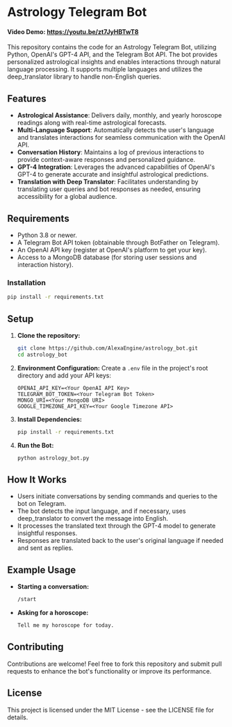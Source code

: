 # Astrology Telegram Bot

#### Video Demo: https://youtu.be/zt7JyHBTwT8

This repository contains the code for an Astrology Telegram Bot, utilizing Python, OpenAI's GPT-4 API, and the Telegram Bot API. The bot provides personalized astrological insights and enables interactions through natural language processing. It supports multiple languages and utilizes the deep_translator library to handle non-English queries.

## Features
- **Astrological Assistance**: Delivers daily, monthly, and yearly horoscope readings along with real-time astrological forecasts.
- **Multi-Language Support**: Automatically detects the user's language and translates interactions for seamless communication with the OpenAI API.
- **Conversation History**: Maintains a log of previous interactions to provide context-aware responses and personalized guidance.
- **GPT-4 Integration**: Leverages the advanced capabilities of OpenAI's GPT-4 to generate accurate and insightful astrological predictions.
- **Translation with Deep Translator**: Facilitates understanding by translating user queries and bot responses as needed, ensuring accessibility for a global audience.

## Requirements
- Python 3.8 or newer.
- A Telegram Bot API token (obtainable through BotFather on Telegram).
- An OpenAI API key (register at OpenAI's platform to get your key).
- Access to a MongoDB database (for storing user sessions and interaction history).

### Installation
```bash
pip install -r requirements.txt
```

## Setup
1. **Clone the repository:**
   ```bash
   git clone https://github.com/AlexaEngine/astrology_bot.git
   cd astrology_bot
   ```

2. **Environment Configuration:**
   Create a `.env` file in the project's root directory and add your API keys:
   ```plaintext
   OPENAI_API_KEY=<Your OpenAI API Key>
   TELEGRAM_BOT_TOKEN=<Your Telegram Bot Token>
   MONGO_URI=<Your MongoDB URI>
   GOOGLE_TIMEZONE_API_KEY=<Your Google Timezone API>
   ```

3. **Install Dependencies:**
   ```bash
   pip install -r requirements.txt
   ```

4. **Run the Bot:**
   ```bash
   python astrology_bot.py
   ```

## How It Works
- Users initiate conversations by sending commands and queries to the bot on Telegram.
- The bot detects the input language, and if necessary, uses deep_translator to convert the message into English.
- It processes the translated text through the GPT-4 model to generate insightful responses.
- Responses are translated back to the user's original language if needed and sent as replies.

## Example Usage
- **Starting a conversation:**
  ```bash
  /start
  ```

- **Asking for a horoscope:**
  ```bash
  Tell me my horoscope for today.
  ```

## Contributing
Contributions are welcome! Feel free to fork this repository and submit pull requests to enhance the bot's functionality or improve its performance.

## License
This project is licensed under the MIT License - see the LICENSE file for details.